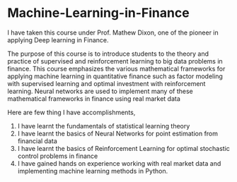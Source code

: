 # Machine-Learning-in-Finance

I have taken this course under Prof. Mathew Dixon, one of the pioneer in applying Deep learning in Finance.

The purpose of this course is to introduce students to the theory and practice of supervised and reinforcement learning to big data problems in finance. This course emphasizes the various mathematical frameworks for applying machine learning in quantitative finance such as factor modeling with supervised learning and optimal investment with reinforcement learning. Neural networks are used to implement many of these mathematical frameworks in finance using real market data

Here are few thing I have accomplishments,

1. I have learnt the fundamentals of statistical learning theory
2. I have learnt the basics of Neural Networks for point estimation from financial data 
3. I have learnt the basics of Reinforcement Learning for optimal stochastic control problems in finance
4. I have gained hands on experience working with real market data and implementing machine learning methods in Python.
